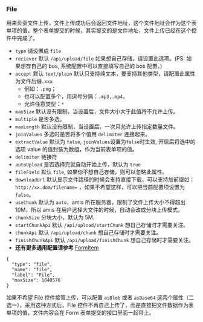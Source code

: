 ### File

用来负责文件上传，文件上传成功后会返回文件地址，这个文件地址会作为这个表单项的值，整个表单提交的时候，其实提交的是文件地址，文件上传已经在这个控件中完成了。

- `type` 请设置成 `file`
- `reciever` 默认 `/api/upload/file` 如果想自己存储，请设置此选项。(PS: 如果想存自己的 bos, 系统配置中可以直接填写自己的 bos 配置。)
- `accept` 默认 `text/plain` 默认只支持纯文本，要支持其他类型，请配置此属性为文件后缀`.xxx`
  - 例如：`.png`；
  - 也可以配置多个，用逗号分隔：`.mp3,.mp4`。
  - 允许任意类型：`*`
- `maxSize` 默认没有限制，当设置后，文件大小大于此值将不允许上传。
- `multiple` 是否多选。
- `maxLength` 默认没有限制，当设置后，一次只允许上传指定数量文件。
- `joinValues` 多选时是否将多个值用 `delimiter` 连接起来。
- `extractValue` 默认为 `false`, `joinValues`设置为`false`时生效, 开启后将选中的选项 value 的值封装为数组，作为当前表单项的值。
- `delimiter` 链接符
- `autoUpload` 是否选择完就自动开始上传，默认为 `true`
- `fileField` 默认 `file`, 如果你不想自己存储，则可以忽略此属性。
- `downloadUrl` 默认显示文件路径的时候会支持直接下载，可以支持加前缀如：`http://xx.dom/filename=` ，如果不希望这样，可以把当前配置项设置为 `false`。
- `useChunk` 默认为 `auto`，amis 所在服务器，限制了文件上传大小不得超出 10M，所以 amis 在用户选择大文件的时候，自动会改成分块上传模式。
- `chunkSize` 分块大小，默认为 5M.
- `startChunkApi` 默认 `/api/upload/startChunk` 想自己存储时才需要关注。
- `chunkApi` 默认 `/api/upload/chunk` 想自己存储时才需要关注。
- `finishChunkApi` 默认 `/api/upload/finishChunk` 想自己存储时才需要关注。
- **还有更多通用配置请参考** [FormItem](./FormItem.md)

```schema:height="250" scope="form-item"
{
  "type": "file",
  "name": "file",
  "label": "File",
  "maxSize": 1048576
}
```

如果不希望 File 控件接管上传，可以配置 `asBlob` 或者 `asBase64` 这两个属性（二选一），采用这种方式后，File 控件不再自己上传了，而是直接把文件数据作为表单项的值，文件内容会在 Form 表单提交的接口里面一起带上。
